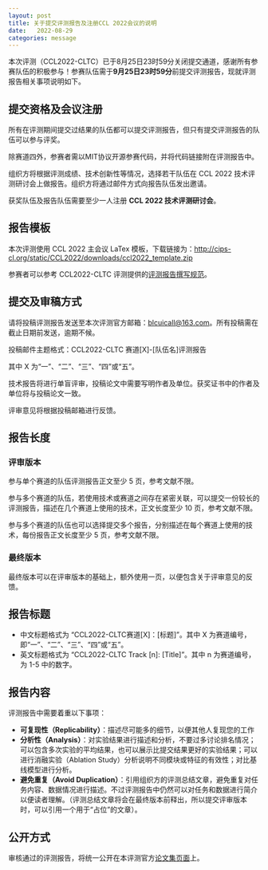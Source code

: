 ```yaml
---
layout: post
title: 关于提交评测报告及注册CCL 2022会议的说明
date:   2022-08-29
categories: message
---
```


本次评测（CCL2022-CLTC）已于8月25日23时59分关闭提交通道，感谢所有参赛队伍的积极参与！参赛队伍需于**9月25日23时59分**前提交评测报告，现就评测报告相关事项说明如下。

## 提交资格及会议注册

所有在评测期间提交过结果的队伍都可以提交评测报告，但只有提交评测报告的队伍可以参与评奖。

除赛道四外，参赛者需以MIT协议开源参赛代码，并将代码链接附在评测报告中。

组织方将根据评测成绩、技术创新性等情况，选择若干队伍在 CCL 2022 技术评测研讨会上做报告。组织方将通过邮件方式向报告队伍发出邀请。

获奖队伍及报告队伍需要至少一人注册 **CCL 2022 技术评测研讨会**。

## 报告模板

本次评测使用 CCL 2022 主会议 LaTex 模板，下载链接为：http://cips-cl.org/static/CCL2022/downloads/ccl2022_template.zip

参赛者可以参考 CCL2022-CLTC 评测提供的[评测报告撰写规范](report-writing.html)。

## 提交及审稿方式

请将投稿评测报告发送至本次评测官方邮箱：[blcuicall@163.com](mailto:blcuicall@163.com)。所有投稿需在截止日期前发送，逾期不候。

投稿邮件主题格式：CCL2022-CLTC 赛道[X]-[队伍名]评测报告

其中 X 为“一”、“二”、“三”、“四”或“五”。

技术报告将进行单盲评审，投稿论文中需要写明作者及单位。获奖证书中的作者及单位将与投稿论文一致。

评审意见将根据投稿邮箱进行反馈。

## 报告长度

### 评审版本

参与单个赛道的队伍评测报告正文至少 5 页，参考文献不限。

参与多个赛道的队伍，若使用技术或赛道之间存在紧密关联，可以提交一份较长的评测报告，描述在几个赛道上使用的技术，正文长度至少 10 页，参考文献不限。

参与多个赛道的队伍也可以选择提交多个报告，分别描述在每个赛道上使用的技术，每份报告正文长度至少 5 页，参考文献不限。

### 最终版本

最终版本可以在评审版本的基础上，额外使用一页，以便包含关于评审意见的反馈。

## 报告标题

- 中文标题格式为 “CCL2022-CLTC赛道[X]：[标题]”。其中 X 为赛道编号，即“一”、“二”、“三”、“四”或“五”。
- 英文标题格式为 “CCL2022-CLTC Track [n]: [Title]”。其中 n 为赛道编号，为 1-5 中的数字。

## 报告内容

评测报告中需要着重以下事项：

- **可复现性（Replicability）**：描述尽可能多的细节，以便其他人复现您的工作
- **分析性（Analysis）**：对实验结果进行描述和分析，不要过多讨论排名情况；可以包含多次实验的平均结果，也可以展示比提交结果更好的实验结果；可以进行消融实验（Ablation Study）分析说明不同模块或特征的有效性；对比基线模型进行分析。
- **避免重复（Avoid Duplication）**：引用组织方的评测总结文章，避免重复对任务内容、数据情况进行描述。不过评测报告中仍然可以对任务和数据进行简介以便读者理解。（评测总结文章将会在最终版本前释出，所以提交评审版本时，可以引用一个用于“占位”的文章）。

## 公开方式

审核通过的评测报告，将统一公开在本评测官方[论文集页面](/CCL2022-CLTC/report/)上。